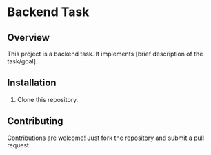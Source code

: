 # Backend Task

## Overview
This project is a backend task. It implements [brief description of the task/goal].

## Installation
1. Clone this repository.


## Contributing
Contributions are welcome! Just fork the repository and submit a pull request.
